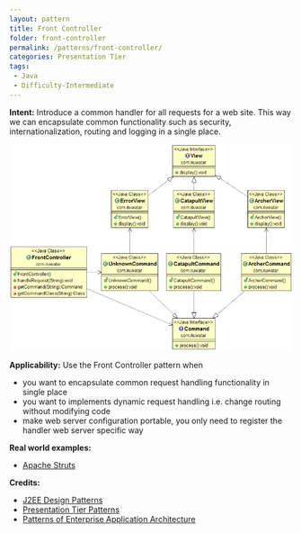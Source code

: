 ```yaml
---
layout: pattern
title: Front Controller
folder: front-controller
permalink: /patterns/front-controller/
categories: Presentation Tier
tags:
 - Java
 - Difficulty-Intermediate
---
```


**Intent:** Introduce a common handler for all requests for a web site. This
way we can encapsulate common functionality such as security,
internationalization, routing and logging in a single place.

![alt text](./etc/front-controller.png "Front Controller")

**Applicability:** Use the Front Controller pattern when

* you want to encapsulate common request handling functionality in single place
* you want to implements dynamic request handling i.e. change routing without modifying code
* make web server configuration portable, you only need to register the handler web server specific way

**Real world examples:** 

* [Apache Struts](https://struts.apache.org/)

**Credits:**

* [J2EE Design Patterns](http://www.amazon.com/J2EE-Design-Patterns-William-Crawford/dp/0596004273/ref=sr_1_2)
* [Presentation Tier Patterns](http://www.javagyan.com/tutorials/corej2eepatterns/presentation-tier-patterns)
* [Patterns of Enterprise Application Architecture](http://www.amazon.com/Patterns-Enterprise-Application-Architecture-Martin/dp/0321127420)
